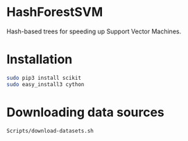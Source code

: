HashForestSVM
=============

Hash-based trees for speeding up Support Vector Machines.

# Installation
```bash
sudo pip3 install scikit
sudo easy_install3 cython
```

# Downloading data sources
```bash
Scripts/download-datasets.sh
```

